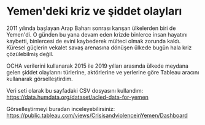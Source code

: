 # Yemen'deki kriz ve şiddet olayları
2011 yılında başlayan Arap Baharı sonrası karışan ülkelerden biri de Yemen'di. O günden bu yana devam eden krizde binlerce insan hayatını kaybetti, binlercesi de evini kaybederek mülteci olmak zorunda kaldı. Küresel güçlerin vekalet savaş arenasına dönüşen ülkede bugün hala kriz çözülebilmiş değil.

OCHA verilerini kullanarak 2015 ile 2019 yılları arasında ülkede meydana gelen şiddet olaylarını türlerine, aktörlerine ve yerlerine göre Tableau aracını kullanarak görselleştirdim.

Veri seti olarak bu sayfadaki CSV dosyasını kullandım: https://data.humdata.org/dataset/acled-data-for-yemen

Görselleştirmeyi buradan inceleyebilirsiniz: https://public.tableau.com/views/CrisisandviolenceinYemen/Dashboard
